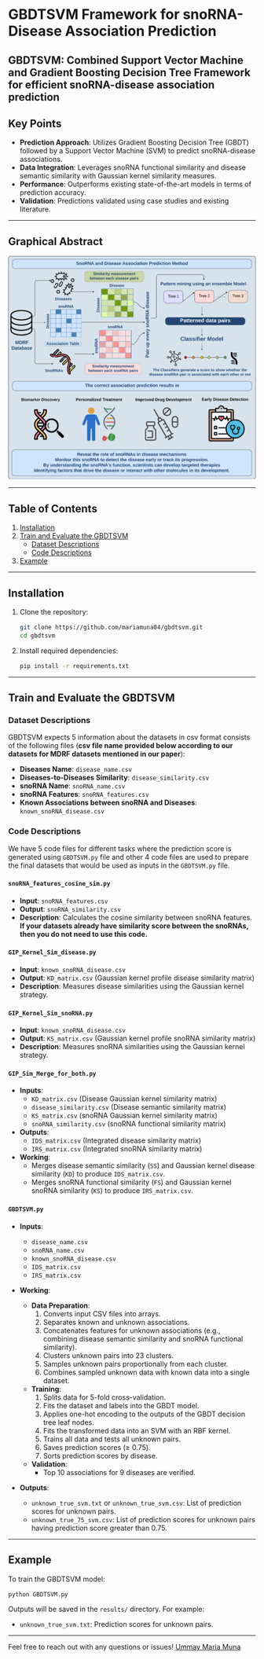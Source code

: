 # GBDTSVM Framework for snoRNA-Disease Association Prediction
## GBDTSVM: Combined  Support Vector Machine and Gradient Boosting Decision Tree Framework for efficient snoRNA-disease association prediction

## Key Points

- **Prediction Approach**: Utilizes Gradient Boosting Decision Tree (GBDT) followed by a Support Vector Machine (SVM) to predict snoRNA-disease associations.
- **Data Integration**: Leverages snoRNA functional similarity and disease semantic similarity with Gaussian kernel similarity measures.
- **Performance**: Outperforms existing state-of-the-art models in terms of prediction accuracy.
- **Validation**: Predictions validated using case studies and existing literature.

---

## Graphical Abstract

![Graphical Abstract](https://github.com/mariamuna04/gbdtsvm/blob/main/Figures/Graphical_Abstract.png?raw=true)

---

## Table of Contents

1. [Installation](#installation)
2. [Train and Evaluate the GBDTSVM](#train-and-evaluate-the-gbdtsvm)
   - [Dataset Descriptions](#dataset-descriptions)
   - [Code Descriptions](#code-descriptions)
3. [Example](#example)

---

## Installation

1. Clone the repository:
   ```bash
   git clone https://github.com/mariamuna04/gbdtsvm.git
   cd gbdtsvm
   ```
2. Install required dependencies:
   ```bash
   pip install -r requirements.txt
   ```

---

## Train and Evaluate the GBDTSVM

### Dataset Descriptions

GBDTSVM expects 5 information about the datasets in csv format consists of the following files (**csv file name provided below according to our datasets for MDRF datasets mentioned in our paper**):

- **Diseases Name**: `disease_name.csv`
- **Diseases-to-Diseases Similarity**: `disease_similarity.csv`
- **snoRNA Name**: `snoRNA_name.csv`
- **snoRNA Features**: `snoRNA_features.csv`
- **Known Associations between snoRNA and Diseases**: `known_snoRNA_disease.csv`

### Code Descriptions
We have 5 code files for different tasks where the prediction score is generated using `GBDTSVM.py` file and other 4 code files are used to prepare the final datasets that would be used as inputs in the `GBDTSVM.py` file.

#### `snoRNA_features_cosine_sim.py`
- **Input**: `snoRNA_features.csv`
- **Output**: `snoRNA_similarity.csv`
- **Description**: Calculates the cosine similarity between snoRNA features. **If your datasets already have similarity score between the snoRNAs, then you do not need to use this code.**

#### `GIP_Kernel_Sim_disease.py`
- **Input**: `known_snoRNA_disease.csv`
- **Output**: `KD_matrix.csv` (Gaussian kernel profile disease similarity matrix)
- **Description**: Measures disease similarities using the Gaussian kernel strategy.

#### `GIP_Kernel_Sim_snoRNA.py`
- **Input**: `known_snoRNA_disease.csv`
- **Output**: `KS_matrix.csv` (Gaussian kernel profile snoRNA similarity matrix)
- **Description**: Measures snoRNA similarities using the Gaussian kernel strategy.

#### `GIP_Sim_Merge_for_both.py`
- **Inputs**:
  - `KD_matrix.csv` (Disease Gaussian kernel similarity matrix)
  - `disease_similarity.csv` (Disease semantic similarity matrix)
  - `KS_matrix.csv` (snoRNA Gaussian kernel similarity matrix)
  - `snoRNA_similarity.csv` (snoRNA functional similarity matrix)
- **Outputs**:
  - `IDS_matrix.csv` (Integrated disease similarity matrix)
  - `IRS_matrix.csv` (Integrated snoRNA similarity matrix)
- **Working**:
  - Merges disease semantic similarity (`SS`) and Gaussian kernel disease similarity (`KD`) to produce `IDS_matrix.csv`.
  - Merges snoRNA functional similarity (`FS`) and Gaussian kernel snoRNA similarity (`KS`) to produce `IRS_matrix.csv`.

#### `GBDTSVM.py`

- **Inputs**:
  - `disease_name.csv`
  - `snoRNA_name.csv`
  - `known_snoRNA_disease.csv`
  - `IDS_matrix.csv`
  - `IRS_matrix.csv`
- **Working**:
  - **Data Preparation**:
    1. Converts input CSV files into arrays.
    2. Separates known and unknown associations.
    3. Concatenates features for unknown associations (e.g., combining disease semantic similarity and snoRNA functional similarity).
    4. Clusters unknown pairs into 23 clusters.
    5. Samples unknown pairs proportionally from each cluster.
    6. Combines sampled unknown data with known data into a single dataset.
  - **Training**:
    1. Splits data for 5-fold cross-validation.
    2. Fits the dataset and labels into the GBDT model.
    3. Applies one-hot encoding to the outputs of the GBDT decision tree leaf nodes.
    4. Fits the transformed data into an SVM with an RBF kernel.
    5. Trains all data and tests all unknown pairs.
    6. Saves prediction scores (≥ 0.75).
    7. Sorts prediction scores by disease.
  - **Validation**:
    - Top 10 associations for 9 diseases are verified.

- **Outputs**:
  - `unknown_true_svm.txt` or `unknown_true_svm.csv`: List of prediction scores for unknown pairs.
  - `unknown_true_75_svm.csv`: List of prediction scores for unknown pairs having prediction score greater than 0.75.
  

---

## Example

To train the GBDTSVM model:

```bash
python GBDTSVM.py
```

Outputs will be saved in the `results/` directory. For example:
- `unknown_true_svm.txt`: Prediction scores for unknown pairs.

---

Feel free to reach out with any questions or issues! [Ummay Maria Muna](mailto:umuna201429@bscse.uiu.ac.bd)

